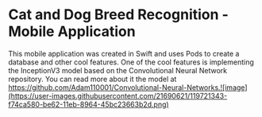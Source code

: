 # Cat and Dog Breed Recognition - Mobile Application

This mobile application was created in Swift and uses Pods to create a database and other cool features. One of the cool features is implementing the InceptionV3 model based on the Convolutional Neural Network repository. You can read more about it the model at https://github.com/Adam110001/Convolutional-Neural-Networks.![image](https://user-images.githubusercontent.com/21690621/119721343-f74ca580-be62-11eb-8964-45bc23663b2d.png)

